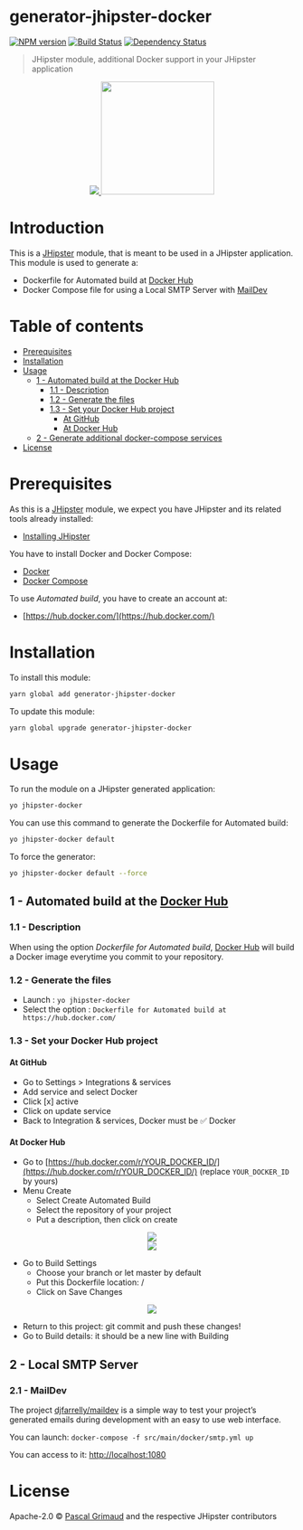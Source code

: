 # generator-jhipster-docker
[![NPM version][npm-image]][npm-url] [![Build Status][travis-image]][travis-url] [![Dependency Status][daviddm-image]][daviddm-url]

> JHipster module, additional Docker support in your JHipster application

<div align="center">
  <a href="http://www.jhipster.tech/">
    <img src="https://github.com/pascalgrimaud/generator-jhipster-docker/raw/master/images/logo-jhipster.png">
  </a>
  <a href="https://www.docker.com/">
    <img width=200px src="https://github.com/pascalgrimaud/generator-jhipster-docker/raw/master/images/logo-docker.png">
  </a>
</div>


# Introduction

This is a [JHipster](http://www.jhipster.tech/) module, that is meant to be used in a JHipster application. This module is used to generate a:

- Dockerfile for Automated build at [Docker Hub](https://hub.docker.com/)
- Docker Compose file for using a Local SMTP Server with [MailDev](https://github.com/djfarrelly/MailDev/)


# Table of contents

* [Prerequisites](#prerequisites)
* [Installation](#installation)
* [Usage](#usage)
  * [1 - Automated build at the <a href="https://hub.docker.com">Docker Hub</a>](#1---automated-build-at-the-docker-hub)
    * [1.1 - Description](#11---description)
    * [1.2 - Generate the files](#12---generate-the-files)
    * [1.3 - Set your Docker Hub project](#13---set-your-docker-hub-project)
      * [At GitHub](#at-github)
      * [At Docker Hub](#at-docker-hub)
  * [2 - Generate additional docker-compose services](#2---generate-additional-docker-compose-services)
* [License](#license)


# Prerequisites

As this is a [JHipster](http://www.jhipster.tech/) module, we expect you have JHipster and its related tools already installed:

- [Installing JHipster](http://www.jhipster.tech/installation/)

You have to install Docker and Docker Compose:

- [Docker](https://docs.docker.com/installation/#installation)
- [Docker Compose](https://docs.docker.com/compose/install)

To use *Automated build*, you have to create an account at:

- [https://hub.docker.com/](https://hub.docker.com/)


# Installation

To install this module:

```bash
yarn global add generator-jhipster-docker
```

To update this module:

```bash
yarn global upgrade generator-jhipster-docker
```

# Usage

To run the module on a JHipster generated application:

```bash
yo jhipster-docker
```

You can use this command to generate the Dockerfile for Automated build:

```bash
yo jhipster-docker default
```

To force the generator:

```bash
yo jhipster-docker default --force
```



## 1 - Automated build at the [Docker Hub](https://hub.docker.com)

### 1.1 - Description

When using the option *Dockerfile for Automated build*, [Docker Hub](https://hub.docker.com) will build a Docker image everytime you commit to your repository.

### 1.2 - Generate the files

- Launch : `yo jhipster-docker`
- Select the option : `Dockerfile for Automated build at https://hub.docker.com/`

### 1.3 - Set your Docker Hub project

#### At GitHub

- Go to Settings > Integrations & services
- Add service and select Docker
- Click [x] active
- Click on update service
- Back to Integration & services, Docker must be :white_check_mark: Docker


#### At Docker Hub

- Go to [https://hub.docker.com/r/YOUR_DOCKER_ID/](https://hub.docker.com/r/YOUR_DOCKER_ID/) (replace `YOUR_DOCKER_ID` by yours)
- Menu Create
    - Select Create Automated Build
    - Select the repository of your project
    - Put a description, then click on create
<div align="center">
  <a href="http://www.jhipster.tech/">
    <img src="https://github.com/pascalgrimaud/generator-jhipster-docker/raw/master/images/automated-step1.png">
  </a>
  <br/>
  <a href="https://www.docker.com/">
    <img src="https://github.com/pascalgrimaud/generator-jhipster-docker/raw/master/images/automated-step2.png">
  </a>
</div>


- Go to Build Settings
    - Choose your branch or let master by default
    - Put this Dockerfile location: /
    - Click on Save Changes
<div align="center">
  <a href="https://www.docker.com/">
    <img src="https://github.com/pascalgrimaud/generator-jhipster-docker/raw/master/images/automated-step3.png">
  </a>
</div>


- Return to this project: git commit and push these changes!
- Go to Build details: it should be a new line with Building


## 2 - Local SMTP Server

### 2.1 - MailDev

The project [djfarrelly/maildev](https://github.com/djfarrelly/MailDev) is a simple way to test your project’s generated emails during development with an easy to use web interface.

You can launch: `docker-compose -f src/main/docker/smtp.yml up`

You can access to it: [http://localhost:1080](http://localhost:1080)


# License

Apache-2.0 © [Pascal Grimaud](https://twitter.com/pascalgrimaud) and the respective JHipster contributors

[npm-image]: https://img.shields.io/npm/v/generator-jhipster-docker.svg
[npm-url]: https://npmjs.org/package/generator-jhipster-docker
[travis-image]: https://travis-ci.org/pascalgrimaud/generator-jhipster-docker.svg?branch=master
[travis-url]: https://travis-ci.org/pascalgrimaud/generator-jhipster-docker
[daviddm-image]: https://david-dm.org/pascalgrimaud/generator-jhipster-docker.svg?theme=shields.io
[daviddm-url]: https://david-dm.org/pascalgrimaud/generator-jhipster-docker
